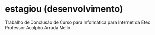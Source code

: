 # estagiou (desenvolvimento)
 Trabalho de Conclusão de Curso para Informática para Internet da Etec Professor Adolpho Arruda Mello
